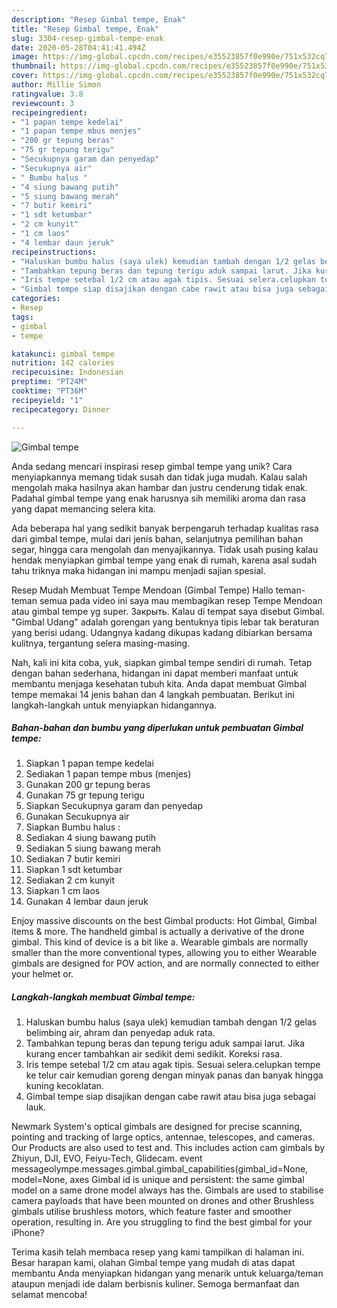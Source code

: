 ```yaml
---
description: "Resep Gimbal tempe, Enak"
title: "Resep Gimbal tempe, Enak"
slug: 3304-resep-gimbal-tempe-enak
date: 2020-05-28T04:41:41.494Z
image: https://img-global.cpcdn.com/recipes/e35523857f0e990e/751x532cq70/gimbal-tempe-foto-resep-utama.jpg
thumbnail: https://img-global.cpcdn.com/recipes/e35523857f0e990e/751x532cq70/gimbal-tempe-foto-resep-utama.jpg
cover: https://img-global.cpcdn.com/recipes/e35523857f0e990e/751x532cq70/gimbal-tempe-foto-resep-utama.jpg
author: Millie Simon
ratingvalue: 3.8
reviewcount: 3
recipeingredient:
- "1 papan tempe kedelai"
- "1 papan tempe mbus menjes"
- "200 gr tepung beras"
- "75 gr tepung terigu"
- "Secukupnya garam dan penyedap"
- "Secukupnya air"
- " Bumbu halus "
- "4 siung bawang putih"
- "5 siung bawang merah"
- "7 butir kemiri"
- "1 sdt ketumbar"
- "2 cm kunyit"
- "1 cm laos"
- "4 lembar daun jeruk"
recipeinstructions:
- "Haluskan bumbu halus (saya ulek) kemudian tambah dengan 1/2 gelas belimbing air, ahram dan penyedap aduk rata."
- "Tambahkan tepung beras dan tepung terigu aduk sampai larut. Jika kurang encer tambahkan air sedikit demi sedikit. Koreksi rasa."
- "Iris tempe setebal 1/2 cm atau agak tipis. Sesuai selera.celupkan tempe ke telur cair kemudian goreng dengan minyak panas dan banyak hingga kuning kecoklatan."
- "Gimbal tempe siap disajikan dengan cabe rawit atau bisa juga sebagai lauk."
categories:
- Resep
tags:
- gimbal
- tempe

katakunci: gimbal tempe 
nutrition: 142 calories
recipecuisine: Indonesian
preptime: "PT24M"
cooktime: "PT36M"
recipeyield: "1"
recipecategory: Dinner

---
```



![Gimbal tempe](https://img-global.cpcdn.com/recipes/e35523857f0e990e/751x532cq70/gimbal-tempe-foto-resep-utama.jpg)

Anda sedang mencari inspirasi resep gimbal tempe yang unik? Cara menyiapkannya memang tidak susah dan tidak juga mudah. Kalau salah mengolah maka hasilnya akan hambar dan justru cenderung tidak enak. Padahal gimbal tempe yang enak harusnya sih memiliki aroma dan rasa yang dapat memancing selera kita.

Ada beberapa hal yang sedikit banyak berpengaruh terhadap kualitas rasa dari gimbal tempe, mulai dari jenis bahan, selanjutnya pemilihan bahan segar, hingga cara mengolah dan menyajikannya. Tidak usah pusing kalau hendak menyiapkan gimbal tempe yang enak di rumah, karena asal sudah tahu triknya maka hidangan ini mampu menjadi sajian spesial.

Resep Mudah Membuat Tempe Mendoan (Gimbal Tempe) Hallo teman-teman semua pada video ini saya mau membagikan resep Tempe Mendoan atau gimbal tempe yg super. Закрыть. Kalau di tempat saya disebut Gimbal. &#34;Gimbal Udang&#34; adalah gorengan yang bentuknya tipis lebar tak beraturan yang berisi udang. Udangnya kadang dikupas kadang dibiarkan bersama kulitnya, tergantung selera masing-masing.


Nah, kali ini kita coba, yuk, siapkan gimbal tempe sendiri di rumah. Tetap dengan bahan sederhana, hidangan ini dapat memberi manfaat untuk membantu menjaga kesehatan tubuh kita. Anda dapat membuat Gimbal tempe memakai 14 jenis bahan dan 4 langkah pembuatan. Berikut ini langkah-langkah untuk menyiapkan hidangannya.

<!--inarticleads1-->

##### Bahan-bahan dan bumbu yang diperlukan untuk pembuatan Gimbal tempe:

1. Siapkan 1 papan tempe kedelai
1. Sediakan 1 papan tempe mbus (menjes)
1. Gunakan 200 gr tepung beras
1. Gunakan 75 gr tepung terigu
1. Siapkan Secukupnya garam dan penyedap
1. Gunakan Secukupnya air
1. Siapkan  Bumbu halus :
1. Sediakan 4 siung bawang putih
1. Sediakan 5 siung bawang merah
1. Sediakan 7 butir kemiri
1. Siapkan 1 sdt ketumbar
1. Sediakan 2 cm kunyit
1. Siapkan 1 cm laos
1. Gunakan 4 lembar daun jeruk


Enjoy massive discounts on the best Gimbal products: Hot Gimbal, Gimbal items &amp; more. The handheld gimbal is actually a derivative of the drone gimbal. This kind of device is a bit like a. Wearable gimbals are normally smaller than the more conventional types, allowing you to either Wearable gimbals are designed for POV action, and are normally connected to either your helmet or. 

<!--inarticleads2-->

##### Langkah-langkah membuat Gimbal tempe:

1. Haluskan bumbu halus (saya ulek) kemudian tambah dengan 1/2 gelas belimbing air, ahram dan penyedap aduk rata.
1. Tambahkan tepung beras dan tepung terigu aduk sampai larut. Jika kurang encer tambahkan air sedikit demi sedikit. Koreksi rasa.
1. Iris tempe setebal 1/2 cm atau agak tipis. Sesuai selera.celupkan tempe ke telur cair kemudian goreng dengan minyak panas dan banyak hingga kuning kecoklatan.
1. Gimbal tempe siap disajikan dengan cabe rawit atau bisa juga sebagai lauk.


Newmark System&#39;s optical gimbals are designed for precise scanning, pointing and tracking of large optics, antennae, telescopes, and cameras. Our Products are also used to test and. This includes action cam gimbals by Zhiyun, DJI, EVO, Feiyu-Tech, Glidecam. event messageolympe.messages.gimbal.gimbal_capabilities(gimbal_id=None, model=None, axes Gimbal id is unique and persistent: the same gimbal model on a same drone model always has the. Gimbals are used to stabilise camera payloads that have been mounted on drones and other Brushless gimbals utilise brushless motors, which feature faster and smoother operation, resulting in. Are you struggling to find the best gimbal for your iPhone? 

Terima kasih telah membaca resep yang kami tampilkan di halaman ini. Besar harapan kami, olahan Gimbal tempe yang mudah di atas dapat membantu Anda menyiapkan hidangan yang menarik untuk keluarga/teman ataupun menjadi ide dalam berbisnis kuliner. Semoga bermanfaat dan selamat mencoba!
